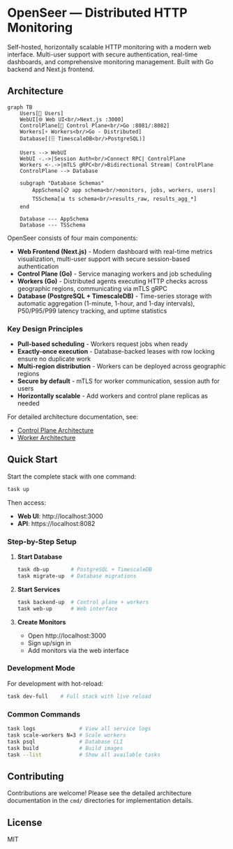 # OpenSeer — Distributed HTTP Monitoring

Self-hosted, horizontally scalable HTTP monitoring with a modern web interface. Multi-user support with secure authentication, real-time dashboards, and comprehensive monitoring management. Built with Go backend and Next.js frontend.

## Architecture

```mermaid
graph TB
    Users[👥 Users]
    WebUI[🌐 Web UI<br/>Next.js :3000]
    ControlPlane[🎯 Control Plane<br/>Go :8081/:8082]
    Workers[⚡ Workers<br/>Go - Distributed]
    Database[(🗄️ TimescaleDB<br/>PostgreSQL)]

    Users --> WebUI
    WebUI -.->|Session Auth<br/>Connect RPC| ControlPlane
    Workers <-.->|mTLS gRPC<br/>Bidirectional Stream| ControlPlane
    ControlPlane --> Database

    subgraph "Database Schemas"
        AppSchema[📋 app schema<br/>monitors, jobs, workers, users]
        TSSchema[📊 ts schema<br/>results_raw, results_agg_*]
    end

    Database --- AppSchema
    Database --- TSSchema
```

OpenSeer consists of four main components:

- **Web Frontend (Next.js)** - Modern dashboard with real-time metrics visualization, multi-user support with secure session-based authentication
- **Control Plane (Go)** - Service managing workers and job scheduling
- **Workers (Go)** - Distributed agents executing HTTP checks across geographic regions, communicating via mTLS gRPC
- **Database (PostgreSQL + TimescaleDB)** - Time-series storage with automatic aggregation (1-minute, 1-hour, and 1-day intervals), P50/P95/P99 latency tracking, and uptime statistics

### Key Design Principles

- **Pull-based scheduling** - Workers request jobs when ready
- **Exactly-once execution** - Database-backed leases with row locking ensure no duplicate work
- **Multi-region distribution** - Workers can be deployed across geographic regions
- **Secure by default** - mTLS for worker communication, session auth for users
- **Horizontally scalable** - Add workers and control plane replicas as needed

For detailed architecture documentation, see:
- [Control Plane Architecture](cmd/control-plane/ARCHITECTURE.md)
- [Worker Architecture](cmd/worker/ARCHITECTURE.md)

## Quick Start

Start the complete stack with one command:

```bash
task up
```

Then access:
- **Web UI**: http://localhost:3000
- **API**: https://localhost:8082

### Step-by-Step Setup

1. **Start Database**
   ```bash
   task db-up       # PostgreSQL + TimescaleDB
   task migrate-up  # Database migrations
   ```

2. **Start Services**
   ```bash
   task backend-up  # Control plane + workers
   task web-up      # Web interface
   ```

3. **Create Monitors**
   - Open http://localhost:3000
   - Sign up/sign in
   - Add monitors via the web interface

### Development Mode

For development with hot-reload:

```bash
task dev-full    # Full stack with live reload
```

### Common Commands

```bash
task logs              # View all service logs
task scale-workers N=3 # Scale workers
task psql              # Database CLI
task build             # Build images
task --list            # Show all available tasks
```

## Contributing

Contributions are welcome! Please see the detailed architecture documentation in the `cmd/` directories for implementation details.

## License

MIT
